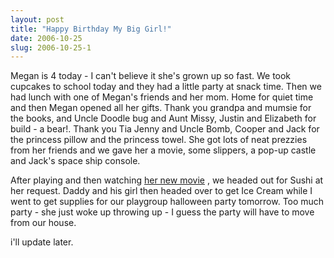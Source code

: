 ```yaml
---
layout: post
title: "Happy Birthday My Big Girl!"
date: 2006-10-25
slug: 2006-10-25-1
---
```


Megan is 4 today - I can&apos;t believe it she&apos;s grown up so fast.  We took cupcakes to school today and they had a little party at snack time. Then we had lunch with one of Megan&apos;s friends and her mom.  Home for quiet time and then Megan opened all her gifts.  Thank you grandpa and mumsie for the books, and Uncle Doodle bug and Aunt Missy, Justin and Elizabeth for build - a bear!.  Thank you Tia Jenny and Uncle Bomb, Cooper and Jack for the princess pillow and the princess towel.  She got lots of neat prezzies from her friends and we gave her a movie, some slippers, a pop-up castle and Jack&apos;s space ship console.  

After playing and then watching  [her new movie](http://www.imdb.com/title/tt0097757/) , we headed out for Sushi at her request.  Daddy and his girl then headed over to get Ice Cream while I went to get supplies for our playgroup halloween party tomorrow.
Too much party - she just woke up throwing up - I guess the party will have to move from our house.

i&apos;ll update later.







